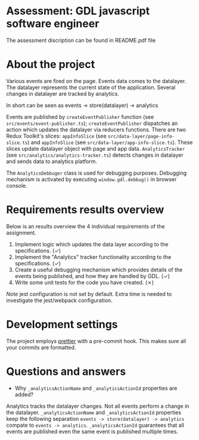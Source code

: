 # Assessment: GDL javascript software engineer

The assessment discription can be found in README.pdf file

# About the project

Various events are fired on the page. Events data comes to the datalayer. The datalayer represents the current state of the application. Several changes in datalayer are tracked by analytics.

In short can be seen as
events -> store(datalayer) -> analytics

Events are published by `createEventPublisher` function (see `src/events/event-publisher.ts`);
`createEventPublisher` dispatches an action which updates the datalayer via reducers functions. There are two Redux Toolkit's slices: `appInfoSlice` (see `src/data-layer/page-info-slice.ts`) and `appInfoSlice` (see `src/data-layer/app-info-slice.ts`). These slices update datalayer object with page and app data. `AnalyticsTracker` (see `src/analytics/analytics-tracker.ts`) detects changes in datalayer and sends data to analytics platform.

The `AnalyticsDebbuger` class is used for debugging purposes. Debugging mechanism is activated by executing `window.gdl.debbug()` in browser console.

# Requirements results overview

Below is an results overview the 4 individual requirements of the assignment.

1. Implement logic which updates the data layer according to the specifications. (&check;)
2. Implement the "Analytics" tracker functionality according to the specifications. (&check;)
3. Create a useful debugging mechanism which provides details of the events being published, and how they are handled by GDL. (&check;)
4. Write some unit tests for the code you have created. (&cross;)

_Note_ jest configuration is not set by default. Extra time is needed to investigate the jest/webpack configuration.

# Development settings

The project employs [prettier](https://prettier.io/docs/en/install.html) with a pre-commit hook. This makes sure all your commits are formatted.

# Questions and answers

- Why `_analyticsActionName` and `_analyticsActionId` properties are added?

Analytics tracks the datalayer changes. Not all events perform a change in the datalayer. `_analyticsActionName` and `_analyticsActionId` properties keep the following separation `events -> store(datalayer) -> analytics` compate to `events -> analytics`. `_analyticsActionId` guarantees that all events are published even the same event is published multiple times.
